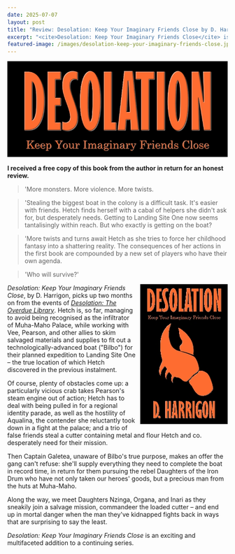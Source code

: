 ```yaml
---
date: 2025-07-07
layout: post
title: "Review: Desolation: Keep Your Imaginary Friends Close by D. Harrigon"
excerpt: "<cite>Desolation: Keep Your Imaginary Friends Close</cite> is an exciting and multifaceted addition to a continuing series."
featured-image: /images/desolation-keep-your-imaginary-friends-close.jpg
---
```


![Desolation: Keep Your Imaginary Friends Close](/images/desolation-keep-your-imaginary-friends-close.jpg)

**I received a free copy of this book from the author in return for an honest review.**

> 'More monsters. More violence. More twists.

> 'Stealing the biggest boat in the colony is a difficult task. It's easier with friends. Hetch finds herself with a cabal of helpers she didn't ask for, but desperately needs. Getting to Landing Site One now seems tantalisingly within reach. But who exactly is getting on the boat?

> 'More twists and turns await Hetch as she tries to force her childhood fantasy into a shattering reality. The consequences of her actions in the first book are compounded by a new set of players who have their own agenda.

> 'Who will survive?'

<img src="/images/desolation-keep-your-imaginary-friends-close-200.jpg" alt="Desolation: Keep Your Imaginary Friends Close" style="float: right; margin-bottom: 10px; margin-left: 10px;">

<cite>Desolation: Keep Your Imaginary Friends Close</cite>, by D. Harrigon, picks up two months on from the events of [<cite>Desolation: The Overdue Library</cite>](/desolation-the-overdue-library-by-d-harrigon/). Hetch is, so far, managing to avoid being recognised as the infiltrator of Muha-Maho Palace, while working with Vee, Pearson, and other allies to skim salvaged materials and supplies to fit out a technologically-advanced boat ("Bilbo") for their planned expedition to Landing Site One &ndash; the true location of which Hetch discovered in the previous instalment.

Of course, plenty of obstacles come up: a particularly vicious crab takes Pearson's steam engine out of action; Hetch has to deal with being pulled in for a regional identity parade, as well as the hostility of Aqualina, the contender she reluctantly took down in a fight at the palace; and a trio of false friends steal a cutter containing metal and flour Hetch and co. desperately need for their mission.

Then Captain Galetea, unaware of Bilbo's true purpose, makes an offer the gang can't refuse: she'll supply everything they need to complete the boat in record time, in return for them pursuing the rebel Daughters of the Iron Drum who have not only taken our heroes' goods, but a precious man from the huts at Muha-Maho.

Along the way, we meet Daughters Nzinga, Organa, and Inari as they sneakily join a salvage mission, commandeer the loaded cutter &ndash; and end up in mortal danger when the man they've kidnapped fights back in ways that are surprising to say the least.



<cite>Desolation: Keep Your Imaginary Friends Close</cite> is an exciting and multifaceted addition to a continuing series.